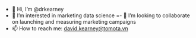 - 👋 Hi, I’m @drkearney
- 👀 I’m interested in  marketing data science
=- 💞️ I’m looking to collaborate on launching and measuring marketing campaigns
- 📫 How to reach me: david.kearney@tomota.vn

<!---
drkearney/drkearney is a ✨ special ✨ repository because its `README.md` (this file) appears on your GitHub profile.
You can click the Preview link to take a look at your changes.
--->
